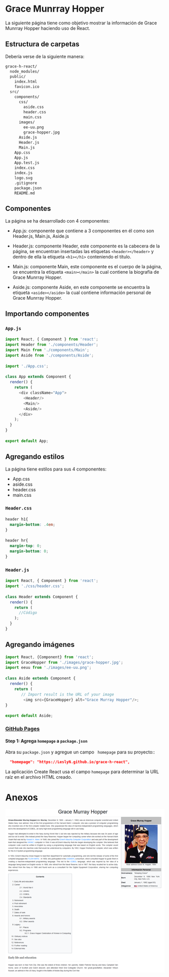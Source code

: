 # Grace Munrray Hopper

La siguiente página tiene como objetivo mostrar la información de Grace Munrray Hopper haciendo uso de React.

## Estructura de carpetas

Debería verse de la siguiente manera:

```
grace-h-react/
  node_modules/
  public/
    index.html
    favicon.ico
  src/
    components/
      css/
        aside.css
        header.css
        main.css
      images/
        ee-uu.png
        grace-hopper.jpg
      Aside.js
      Header.js
      Main.js
    App.css
    App.js
    App.test.js
    index.css
    index.js
    logo.svg
    .gitignore
    package.json
    README.md
```

## Componentes

La página se ha desarrollado con 4 componentes:

- App.js: componente que contiene a 3 componentes en él como son Header.js, Main.js, Aside.js 

- Header.js: componente Header, este componente es la cabecera de la p&aacute;gina, se encuentran insertadas las etiquetas `<header></header>` y dentro de ella la etiqueta `<h1></h1>` conteniendo el título. 

- Main.js: componente Main, este componente es el cuerpo de la p&aacute;gina, se encuentra la etiqueta `<main></main>` la cual contiene la biograf&iacute;a de Grace Munrray Hopper.

- Aside.js: componente Aside, en este componente se encuentra la etiqueta `<aside></aside>` la cual contiene informaci&oacute;n personal de Grace Munrray Hopper.

## Importando componentes

### `App.js`

```js
import React, { Component } from 'react';
import Header from './components/Header';
import Main from './components/Main';
import Aside from './components/Aside';

import './App.css';

class App extends Component {
  render() {
    return (
      <div className="App">
        <Header/>
        <Main/>
        <Aside/>
      </div>
    );
  }
}

export default App;
```

## Agregando estilos

La página tiene estilos para sus 4 componentes:

- App.css
- aside.css
- header.css
- main.css

### `Header.css`

```css
header h1{
  margin-bottom: .4em;
}

header hr{
  margin-top: 0;
  margin-bottom: 0;
}
```

### `Header.js`

```js
import React, { Component } from 'react';
import './css/header.css';

class Header extends Component {
  render() {
    return (
      //Código
    );
  }
}
```

## Agregando imágenes

```js
import React, {Component} from 'react';
import GraceHopper from './images/grace-hopper.jpg';
import eeuu from './images/ee-uu.png';

class Aside extends Component {
  render() {
    return (
       // Import result is the URL of your image
        <img src={GraceHopper} alt="Grace Murray Hopper"/>;
}

export default Aside;
```

### [GitHub Pages](https://pages.github.com/)

#### Step 1: Agrega `homepage` a `package.json`

Abra su `package.json` y agregue un campo ` homepage` para su proyecto::

```json
  "homepage": "https://LeslyN.github.io/grace-h-react",
```
La aplicación Create React usa el campo `homepage` para determinar la URL raíz en el archivo HTML creado.

# Anexos

![resultado](src/components/docs/resultado.png "resultado")